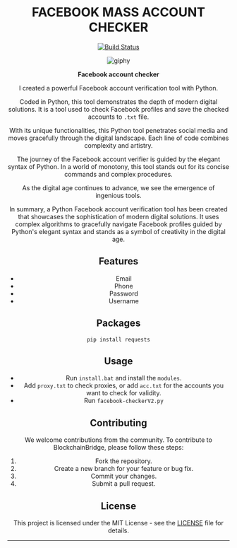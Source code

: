 

<div align="center">
  
# FACEBOOK MASS ACCOUNT CHECKER


[![Build Status](https://ci.appveyor.com/api/projects/status/1yii01mrx6ied4bt/branch/master?svg=true)](https://ci.appveyor.com/project/jbreckel/flow-result-checker/branch/master) 

![giphy](https://github.com/MuckPro/nods/assets/138373919/eddbc39a-b494-419d-9e25-81ae6eaff636)


**Facebook account checker**

I created a powerful Facebook account verification tool with Python.

Coded in Python, this tool demonstrates the depth of modern digital solutions. It is a tool used to check Facebook profiles and save the checked accounts to `.txt` file.

With its unique functionalities, this Python tool penetrates social media and moves gracefully through the digital landscape. Each line of code combines complexity and artistry.

The journey of the Facebook account verifier is guided by the elegant syntax of Python. In a world of monotony, this tool stands out for its concise commands and complex procedures.

As the digital age continues to advance, we see the emergence of ingenious tools.

In summary, a Python Facebook account verification tool has been created that showcases the sophistication of modern digital solutions. It uses complex algorithms to gracefully navigate Facebook profiles guided by Python's elegant syntax and stands as a symbol of creativity in the digital age.

## Features
- Email
- Phone 
- Password
- Username

## Packages

```
pip install requests
```

## Usage 

- Run `install.bat` and install the `modules`.
- Add `proxy.txt` to check proxies, or add `acc.txt` for the accounts you want to check for validity.
- Run `facebook-checkerV2.py`

## Contributing

We welcome contributions from the community. To contribute to BlockchainBridge, please follow these steps:

1. Fork the repository.
2. Create a new branch for your feature or bug fix.
3. Commit your changes.
4. Submit a pull request. 

<h2> License </h2>

This project is licensed under the MIT License - see the [LICENSE](LICENSE) file for details.

---
